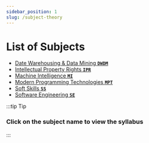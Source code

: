 ```yaml
---
sidebar_position: 1
slug: /subject-theory
---
```


# List of Subjects
*   [Date Warehousing & Data Mining **`DWDM`**](./dwdm-syllabus)
*   [Intellectual Property Rights **`IPR`**](./ipr)
*   [Machine Intelligence **`MI`**](./mi-syllabus)
*   [Modern Programming Technologies **`MPT`**](./rust-chapter1)
*   [Soft Skills **`SS`**](./ss-syllabus)
*   [Software Engineering  **`SE`**](./se-chapter1)

:::tip Tip
### Click on the subject name to view the syllabus
:::